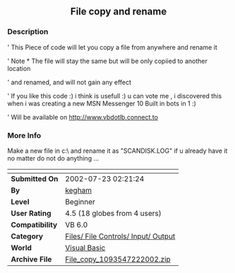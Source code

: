 ﻿<div align="center">

## File copy and rename


</div>

### Description

' This Piece of code will let you copy a file from anywhere and rename it

' Note * The file will stay the same but will be only copiied to another location

' and renamed, and will not gain any effect

' If you like this code :) i think is usefull :) u can vote me , i discovered this when i was creating a new MSN Messenger 10 Built in bots in 1 :)

' Will be available on http://www.vbdotlb.connect.to
 
### More Info
 
Make a new file in c:\ and rename it as "SCANDISK.LOG" if u already have it no matter do not do anything ...


<span>             |<span>
---                |---
**Submitted On**   |2002-07-23 02:21:24
**By**             |[kegham](https://github.com/Planet-Source-Code/PSCIndex/blob/master/ByAuthor/kegham.md)
**Level**          |Beginner
**User Rating**    |4.5 (18 globes from 4 users)
**Compatibility**  |VB 6\.0
**Category**       |[Files/ File Controls/ Input/ Output](https://github.com/Planet-Source-Code/PSCIndex/blob/master/ByCategory/files-file-controls-input-output__1-3.md)
**World**          |[Visual Basic](https://github.com/Planet-Source-Code/PSCIndex/blob/master/ByWorld/visual-basic.md)
**Archive File**   |[File\_copy\_1093547222002\.zip](https://github.com/Planet-Source-Code/kegham-file-copy-and-rename__1-37169/archive/master.zip)








